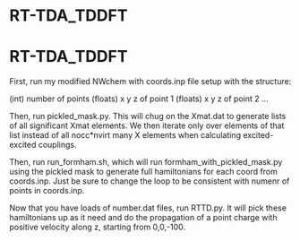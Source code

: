 # RT-TDA_TDDFT
# RT-TDA_TDDFT


First, run my modified NWchem with coords.inp file setup with the structure:

(int) number of points
(floats) x y z of point 1
(floats) x y z of point 2
...

Then, run pickled_mask.py.  This will chug on the Xmat.dat to generate lists of all significant Xmat elements.  We then iterate only over elements of that list instead of all nocc*nvirt many X elements when calculating excited-excited couplings.

Then, run run_formham.sh, which will run formham_with_pickled_mask.py using the pickled mask to generate full hamiltonians for each coord from coords.inp.  Just be sure to  change the loop to be consistent with numenr of points in coords.inp.

Now that you have loads of number.dat files, run RTTD.py.  It will pick these hamiltonians up as it need and do the propagation of a point charge with positive velocity along z, starting from 0,0,-100.
